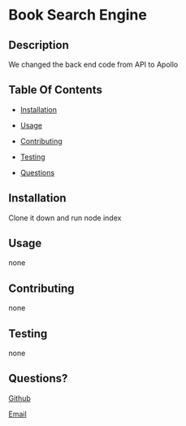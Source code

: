 # Book Search Engine
## Description

We changed the back end code from API to Apollo
 

## Table Of Contents

* [Installation](#Installation)
* [Usage](#Usage)

* [Contributing](#Contributing)
* [Testing](#Testing)
* [Questions](#Questions)

## Installation

Clone it down and run node index

## Usage

none

## Contributing

none

## Testing

none

## Questions?

[Github](holgateb)

[Email](BHolgateFS@gmail.com)

